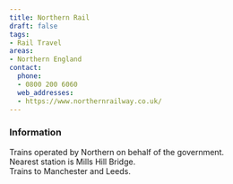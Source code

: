 ```yaml
---
title: Northern Rail
draft: false
tags:
- Rail Travel
areas:
- Northern England
contact:
  phone:
  - 0800 200 6060
  web_addresses:
  - https://www.northernrailway.co.uk/
---
```

### Information
Trains operated by Northern on behalf of the government.  
Nearest station is Mills Hill Bridge.  
Trains to Manchester and Leeds.